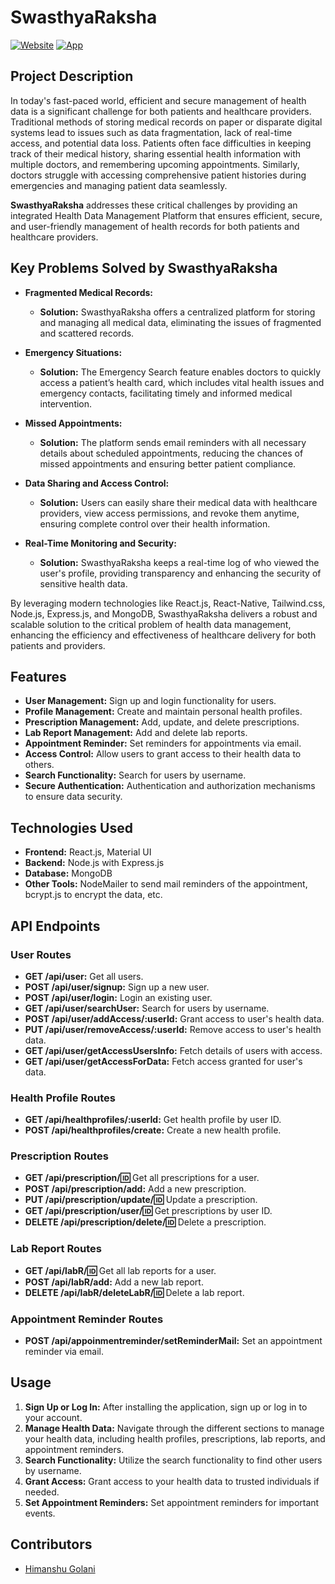 # SwasthyaRaksha

[![Website](https://img.shields.io/badge/Website-Live-brightgreen)](https://swasthyaraksha.onrender.com)
[![App](https://img.shields.io/badge/App-GitHub-blue)](https://github.com/your-repo-link)

## Project Description

In today's fast-paced world, efficient and secure management of health data is a significant challenge for both patients and healthcare providers. Traditional methods of storing medical records on paper or disparate digital systems lead to issues such as data fragmentation, lack of real-time access, and potential data loss. Patients often face difficulties in keeping track of their medical history, sharing essential health information with multiple doctors, and remembering upcoming appointments. Similarly, doctors struggle with accessing comprehensive patient histories during emergencies and managing patient data seamlessly.

**SwasthyaRaksha** addresses these critical challenges by providing an integrated Health Data Management Platform that ensures efficient, secure, and user-friendly management of health records for both patients and healthcare providers.

## Key Problems Solved by SwasthyaRaksha

- **Fragmented Medical Records:**
  - **Solution:** SwasthyaRaksha offers a centralized platform for storing and managing all medical data, eliminating the issues of fragmented and scattered records.

- **Emergency Situations:**
  - **Solution:** The Emergency Search feature enables doctors to quickly access a patient’s health card, which includes vital health issues and emergency contacts, facilitating timely and informed medical intervention.

- **Missed Appointments:**
  - **Solution:** The platform sends email reminders with all necessary details about scheduled appointments, reducing the chances of missed appointments and ensuring better patient compliance.

- **Data Sharing and Access Control:**
  - **Solution:** Users can easily share their medical data with healthcare providers, view access permissions, and revoke them anytime, ensuring complete control over their health information.

- **Real-Time Monitoring and Security:**
  - **Solution:** SwasthyaRaksha keeps a real-time log of who viewed the user's profile, providing transparency and enhancing the security of sensitive health data.

By leveraging modern technologies like React.js, React-Native, Tailwind.css, Node.js, Express.js, and MongoDB, SwasthyaRaksha delivers a robust and scalable solution to the critical problem of health data management, enhancing the efficiency and effectiveness of healthcare delivery for both patients and providers.

## Features

- **User Management:** Sign up and login functionality for users.
- **Profile Management:** Create and maintain personal health profiles.
- **Prescription Management:** Add, update, and delete prescriptions.
- **Lab Report Management:** Add and delete lab reports.
- **Appointment Reminder:** Set reminders for appointments via email.
- **Access Control:** Allow users to grant access to their health data to others.
- **Search Functionality:** Search for users by username.
- **Secure Authentication:** Authentication and authorization mechanisms to ensure data security.

## Technologies Used

- **Frontend:** React.js, Material UI
- **Backend:** Node.js with Express.js
- **Database:** MongoDB
- **Other Tools:** NodeMailer to send mail reminders of the appointment, bcrypt.js to encrypt the data, etc.

## API Endpoints

### User Routes

- **GET /api/user:** Get all users.
- **POST /api/user/signup:** Sign up a new user.
- **POST /api/user/login:** Login an existing user.
- **GET /api/user/searchUser:** Search for users by username.
- **POST /api/user/addAccess/:userId:** Grant access to user's health data.
- **PUT /api/user/removeAccess/:userId:** Remove access to user's health data.
- **GET /api/user/getAccessUsersInfo:** Fetch details of users with access.
- **GET /api/user/getAccessForData:** Fetch access granted for user's data.

### Health Profile Routes

- **GET /api/healthprofiles/:userId:** Get health profile by user ID.
- **POST /api/healthprofiles/create:** Create a new health profile.

### Prescription Routes

- **GET /api/prescription/:id:** Get all prescriptions for a user.
- **POST /api/prescription/add:** Add a new prescription.
- **PUT /api/prescription/update/:id:** Update a prescription.
- **GET /api/prescription/user/:id:** Get prescriptions by user ID.
- **DELETE /api/prescription/delete/:id:** Delete a prescription.

### Lab Report Routes

- **GET /api/labR/:id:** Get all lab reports for a user.
- **POST /api/labR/add:** Add a new lab report.
- **DELETE /api/labR/deleteLabR/:id:** Delete a lab report.

### Appointment Reminder Routes

- **POST /api/appoinmentreminder/setReminderMail:** Set an appointment reminder via email.

## Usage

1. **Sign Up or Log In:** After installing the application, sign up or log in to your account.
2. **Manage Health Data:** Navigate through the different sections to manage your health data, including health profiles, prescriptions, lab reports, and appointment reminders.
3. **Search Functionality:** Utilize the search functionality to find other users by username.
4. **Grant Access:** Grant access to your health data to trusted individuals if needed.
5. **Set Appointment Reminders:** Set appointment reminders for important events.

## Contributors

- [Himanshu Golani](https://github.com/HimanshuGolani)
